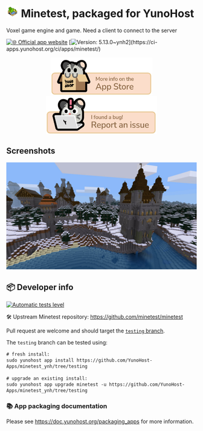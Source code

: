 <!--
N.B.: This README was automatically generated by <https://github.com/YunoHost/apps_tools/blob/main/readme_generator>
It shall NOT be edited by hand.
-->

<h1>
  <img src="https://raw.githubusercontent.com/YunoHost/apps/main/logos/minetest.png" width="32px" alt="Logo of Minetest">
  Minetest, packaged for YunoHost
</h1>

Voxel game engine and game. Need a client to connect to the server

[![🌐 Official app website](https://img.shields.io/badge/Official_app_website-darkgreen?style=for-the-badge)](http://www.minetest.net)
[![Version: 5.13.0~ynh2](https://img.shields.io/badge/Version-5.13.0~ynh2-rgba(0,150,0,1)?style=for-the-badge)](https://ci-apps.yunohost.org/ci/apps/minetest/)

<div align="center">
<a href="https://apps.yunohost.org/app/minetest"><img height="100px" src="https://github.com/YunoHost/yunohost-artwork/raw/refs/heads/main/badges/neopossum-badges/badge_more_info_on_the_appstore.svg"/></a>
<a href="https://github.com/YunoHost-Apps/minetest_ynh/issues"><img height="100px" src="https://github.com/YunoHost/yunohost-artwork/raw/refs/heads/main/badges/neopossum-badges/badge_report_an_issue.svg"/></a>
</div>


## Screenshots
![Screenshot of Minetest](./doc/screenshots/screenshot.jpg)

## 📦 Developer info

[![Automatic tests level](https://apps.yunohost.org/badge/cilevel/minetest)](https://ci-apps.yunohost.org/ci/apps/minetest/)

🛠️ Upstream Minetest repository: <https://github.com/minetest/minetest>

Pull request are welcome and should target the [`testing` branch](https://github.com/YunoHost-Apps/minetest_ynh/tree/testing).

The `testing` branch can be tested using:
```
# fresh install:
sudo yunohost app install https://github.com/YunoHost-Apps/minetest_ynh/tree/testing

# upgrade an existing install:
sudo yunohost app upgrade minetest -u https://github.com/YunoHost-Apps/minetest_ynh/tree/testing
```

### 📚 App packaging documentation

Please see <https://doc.yunohost.org/packaging_apps> for more information.